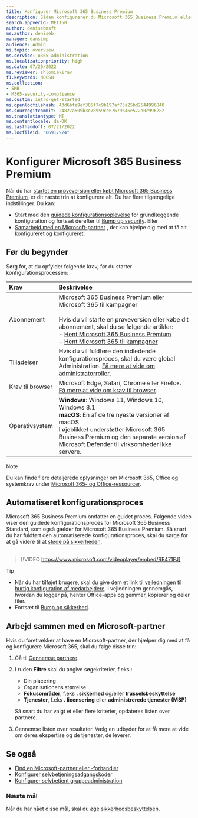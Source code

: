 ```yaml
---
title: Konfigurer Microsoft 365 Business Premium
description: Sådan konfigurerer du Microsoft 365 Business Premium eller arbejder med en løsningsudbyder for at gøre det.
search.appverid: MET150
author: denisebmsft
ms.author: deniseb
manager: dansimp
audience: Admin
ms.topic: overview
ms.service: o365-administration
ms.localizationpriority: high
ms.date: 07/20/2022
ms.reviewer: shlomiakirav
f1.keywords: NOCSH
ms.collection:
- SMB
- M365-security-compliance
ms.custom: intro-get-started
ms.openlocfilehash: 43d6bfe9ef385f7c9b197af75a25bd2544996840
ms.sourcegitcommit: 24827a509b3e78959ce67679646e572a0c996282
ms.translationtype: MT
ms.contentlocale: da-DK
ms.lasthandoff: 07/21/2022
ms.locfileid: "66917974"
---
```

# <a name="set-up-microsoft-365-business-premium"></a>Konfigurer Microsoft 365 Business Premium

Når du har [startet en prøveversion eller købt Microsoft 365 Business Premium](get-microsoft-365-business-premium.md), er dit næste trin at konfigurere alt. Du har flere tilgængelige indstillinger. Du kan:

- Start med den [guidede konfigurationsoplevelse](m365bp-setup.md#guided-setup-process) for grundlæggende konfiguration og fortsæt derefter til [Bump up security](m365bp-security-overview.md). Eller
- [Samarbejd med en Microsoft-partner](m365bp-setup.md#work-with-a-microsoft-partner) , der kan hjælpe dig med at få alt konfigureret og konfigureret.

## <a name="before-you-begin"></a>Før du begynder

Sørg for, at du opfylder følgende krav, før du starter konfigurationsprocessen:

| Krav | Beskrivelse |
|:---|:---|
| Abonnement | Microsoft 365 Business Premium eller Microsoft 365 til kampagner <br/><br/> Hvis du vil starte en prøveversion eller købe dit abonnement, skal du se følgende artikler: <br/>- [Hent Microsoft 365 Business Premium](get-microsoft-365-business-premium.md)<br/>- [Hent Microsoft 365 til kampagner](get-microsoft-365-campaigns.md) |
| Tilladelser  | Hvis du vil fuldføre den indledende konfigurationsproces, skal du være global Administration. [Få mere at vide om administratorroller](../admin/add-users/about-admin-roles.md). |
| Krav til browser | Microsoft Edge, Safari, Chrome eller Firefox. [Få mere at vide om krav til browser](https://www.microsoft.com/microsoft-365/microsoft-365-and-office-resources#coreui-heading-uyetipy).  |
| Operativsystem | **Windows**: Windows 11, Windows 10, Windows 8.1<br/>**macOS**: En af de tre nyeste versioner af macOS <br/>I øjeblikket understøtter Microsoft 365 Business Premium og den separate version af Microsoft Defender til virksomheder ikke servere.  |

> [!NOTE]
> Du kan finde flere detaljerede oplysninger om Microsoft 365, Office og systemkrav under [Microsoft 365- og Office-ressourcer](https://www.microsoft.com/microsoft-365/microsoft-365-and-office-resources).

## <a name="guided-setup-process"></a>Automatiseret konfigurationsproces

Microsoft 365 Business Premium omfatter en guidet proces. Følgende video viser den guidede konfigurationsproces for Microsoft 365 Business Standard, som også gælder for Microsoft 365 Business Premium. Så snart du har fuldført den automatiserede konfigurationsproces, skal du sørge for at gå videre til at [støde på sikkerheden](m365bp-security-overview.md).<br/><br/>

> [!VIDEO https://www.microsoft.com/videoplayer/embed/RE471FJ]

> [!TIP]
> - Når du har tilføjet brugere, skal du give dem et link til [vejledningen til hurtig konfiguration af medarbejdere](../admin/setup/employee-quick-setup.md). I vejledningen gennemgås, hvordan du logger på, henter Office-apps og gemmer, kopierer og deler filer.
> - Fortsæt til [Bump op sikkerhed](m365bp-security-overview.md).

## <a name="work-with-a-microsoft-partner"></a>Arbejd sammen med en Microsoft-partner

Hvis du foretrækker at have en Microsoft-partner, der hjælper dig med at få og konfigurere Microsoft 365, skal du følge disse trin:

1. Gå til [Gennemse partnere](https://appsource.microsoft.com/marketplace/partner-dir).

2. I ruden **Filtre** skal du angive søgekriterier, f.eks.:

   - Din placering
   - Organisationens størrelse
   - **Fokusområder**, f.eks **. sikkerhed** og/eller **trusselsbeskyttelse** 
   - **Tjenester**, f.eks **. licensering** eller **administrerede tjenester (MSP)**

   Så snart du har valgt et eller flere kriterier, opdateres listen over partnere.

3. Gennemse listen over resultater. Vælg en udbyder for at få mere at vide om deres ekspertise og de tjenester, de leverer.

## <a name="see-also"></a>Se også

- [Find en Microsoft-partner eller -forhandler](../admin/manage/find-your-partner-or-reseller.md)
- [Konfigurer selvbetjeningsadgangskoder](../admin/add-users/let-users-reset-passwords.md)
- [Konfigurer selvbetjent gruppeadministration](/azure/active-directory/enterprise-users/groups-self-service-management)

### <a name="next-objective"></a>Næste mål

Når du har nået disse mål, skal du [øge sikkerhedsbeskyttelsen](m365bp-security-overview.md).
